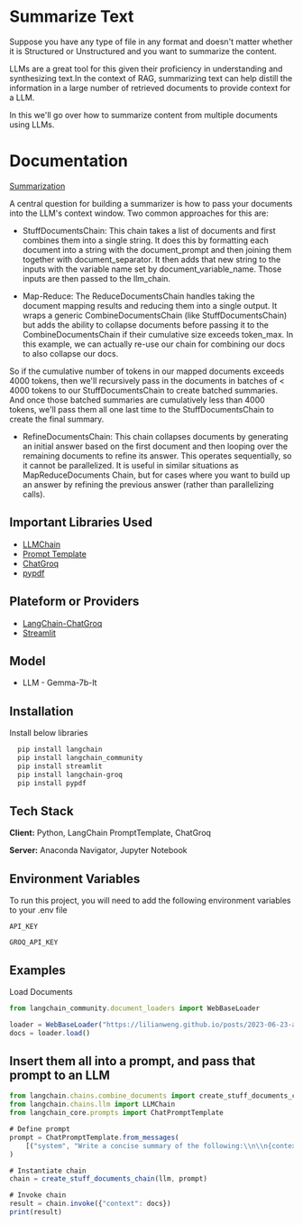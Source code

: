 
# Summarize Text

Suppose you have any type of file in any format and doesn't matter whether it is Structured or Unstructured and you want to summarize the content.

LLMs are a great tool for this given their proficiency in understanding and synthesizing text.In the context of RAG, summarizing text can help distill the information in a large number of retrieved documents to provide context for a LLM.

In this we'll go over how to summarize content from multiple documents using LLMs.


# Documentation 

[Summarization](https://python.langchain.com/v0.1/docs/use_cases/summarization/)

A central question for building a summarizer is how to pass your documents into the LLM's context window. Two common approaches for this are:

* StuffDocumentsChain: This chain takes a list of documents and first combines them into a single string. It does this by formatting each document into a string with the document_prompt and then joining them together with document_separator. It then adds that new string to the inputs with the variable name set by document_variable_name. Those inputs are then passed to the llm_chain.

* Map-Reduce: The ReduceDocumentsChain handles taking the document mapping results and reducing them into a single output. It wraps a generic CombineDocumentsChain (like StuffDocumentsChain) but adds the ability to collapse documents before passing it to the CombineDocumentsChain if their cumulative size exceeds token_max. In this example, we can actually re-use our chain for combining our docs to also collapse our docs.

So if the cumulative number of tokens in our mapped documents exceeds 4000 tokens, then we'll recursively pass in the documents in batches of < 4000 tokens to our StuffDocumentsChain to create batched summaries. And once those batched summaries are cumulatively less than 4000 tokens, we'll pass them all one last time to the StuffDocumentsChain to create the final summary.

* RefineDocumentsChain: This chain collapses documents by generating an initial answer based on the first document and then looping over the remaining documents to refine its answer. This operates sequentially, so it cannot be parallelized. It is useful in similar situations as MapReduceDocuments Chain, but for cases where you want to build up an answer by refining the previous answer (rather than parallelizing calls).







 








## Important Libraries Used

 - [LLMChain](https://python.langchain.com/api_reference/langchain/chains/langchain.chains.llm.LLMChain.html)
 - [Prompt Template](https://python.langchain.com/v0.1/docs/integrations/llms/deepinfra/#create-a-prompt-template)
- [ChatGroq](https://python.langchain.com/docs/integrations/chat/groq/)
 - [pypdf](https://api.python.langchain.com/en/latest/document_loaders/langchain_community.document_loaders.pdf.PyPDFLoader.html)






## Plateform or Providers

 - [LangChain-ChatGroq](https://python.langchain.com/docs/integrations/chat/groq/)
 - [Streamlit](https://docs.streamlit.io/)

## Model

 - LLM - Gemma-7b-It


## Installation

Install below libraries

```bash
  pip install langchain
  pip install langchain_community
  pip install streamlit
  pip install langchain-groq
  pip install pypdf

```
    
## Tech Stack

**Client:** Python, LangChain PromptTemplate, ChatGroq

**Server:** Anaconda Navigator, Jupyter Notebook


## Environment Variables

To run this project, you will need to add the following environment variables to your .env file

`API_KEY`

`GROQ_API_KEY`


## Examples
Load Documents
```javascript
from langchain_community.document_loaders import WebBaseLoader

loader = WebBaseLoader("https://lilianweng.github.io/posts/2023-06-23-agent/")
docs = loader.load()
```

## Insert them all into a prompt, and pass that prompt to an LLM

```javascript
from langchain.chains.combine_documents import create_stuff_documents_chain
from langchain.chains.llm import LLMChain
from langchain_core.prompts import ChatPromptTemplate

# Define prompt
prompt = ChatPromptTemplate.from_messages(
    [("system", "Write a concise summary of the following:\\n\\n{context}")]
)

# Instantiate chain
chain = create_stuff_documents_chain(llm, prompt)

# Invoke chain
result = chain.invoke({"context": docs})
print(result) 
```

